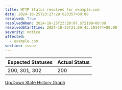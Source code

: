 ```yaml
---
title: HTTP Status resolved for example.com
date: 2024-10-25T23:27:29.623357+00:00
resolved: True
resolvedWhen: 2024-10-25T23:20:07.672198+00:00
resolvedStartTime: 2024-10-25T21:09:43.191474+00:00
severity: notice
affected:
  - example.com
section: issue
---
```


| Expected Statuses | Actual Status  |
|-------------------|----------------|
| 200, 301, 302 | 200 |

[Up/Down State History Graph](example.com-http.html)